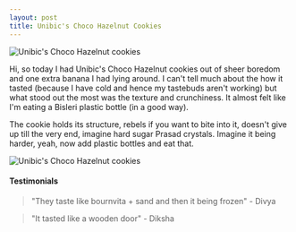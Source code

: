 ```yaml
---
layout: post
title: Unibic's Choco Hazelnut Cookies
---
```


![Unibic's Choco Hazelnut cookies](https://cookies.wtf/assets/choco-hazelnut-cookies.jpeg)  

Hi, so today I had Unibic's Choco Hazelnut cookies out of sheer boredom and one extra banana I had lying around. I can't tell much about the how it tasted (because I have cold and hence my tastebuds aren't working) but what stood out the most was the texture and crunchiness. It almost felt like I'm eating a Bisleri plastic bottle (in a good way). 

The cookie holds its structure, rebels if you want to bite into it, doesn't give up till the very end, imagine hard sugar Prasad crystals. Imagine it being harder, yeah, now add plastic bottles and eat that.

![Unibic's Choco Hazelnut cookies](https://cookies.wtf/assets/wooden-door.jpeg)  

#### Testimonials

> "They taste like bournvita + sand and then it being frozen" - Divya   

> "It tasted like a wooden door" - Diksha


